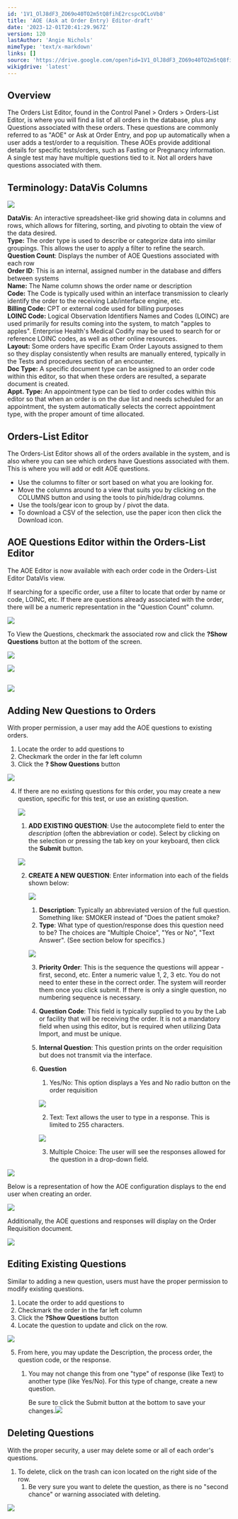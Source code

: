 ```yaml
---
id: '1V1_OlJ8dF3_ZO69o40TO2m5tQ8fihE2rcspcOCLoVb8'
title: 'AOE (Ask at Order Entry) Editor-draft'
date: '2023-12-01T20:41:29.967Z'
version: 120
lastAuthor: 'Angie Nichols'
mimeType: 'text/x-markdown'
links: []
source: 'https://drive.google.com/open?id=1V1_OlJ8dF3_ZO69o40TO2m5tQ8fihE2rcspcOCLoVb8'
wikigdrive: 'latest'
---
```

## Overview

The Orders List Editor, found in the Control Panel > Orders > Orders-List Editor, is where you will find a list of all orders in the database, plus any Questions associated with these orders. These questions are commonly referred to as "AOE" or Ask at Order Entry, and pop up automatically when a user adds a test/order to a requisition. These AOEs provide additional details for specific tests/orders, such as Fasting or Pregnancy information. A single test may have multiple questions tied to it. Not all orders have questions associated with them.

## Terminology: DataVis Columns


![](../aoe-ask-at-order-entry-editor-draft.assets/dad08343e74b63bbeca288226b0a46af.png)

**DataVis**: An interactive spreadsheet-like grid showing data in columns and rows, which allows for filtering, sorting, and pivoting to obtain the view of the data desired.  
**Type:** The order type is used to describe or categorize data into similar groupings. This allows the user to apply a filter to refine the search.  
**Question Count**: Displays the number of AOE Questions associated with each row  
**Order ID**: This is an internal, assigned number in the database and differs between systems  
**Name:** The Name column shows the order name or description  
**Code:** The Code is typically used within an interface transmission to clearly identify the order to the receiving Lab/interface engine, etc.  
**Billing Code:** CPT or external code used for billing purposes  
**LOINC Code:**  Logical Observation Identifiers Names and Codes (LOINC) are used primarily for results coming into the system, to match "apples to apples". Enterprise Health's Medical Codify may be used to search for or reference LOINC codes, as well as other online resources.  
**Layout:** Some orders have specific Exam Order Layouts assigned to them so they display consistently when results are manually entered, typically in the Tests and procedures section of an encounter.  
**Doc Type:** A specific document type can be assigned to an order code within this editor, so that when these orders are resulted, a separate document is created.  
**Appt. Type:** An appointment type can be tied to order codes within this editor so that when an order is on the due list and needs scheduled for an appointment, the system automatically selects the correct appointment type, with the proper amount of time allocated.

## Orders-List Editor

The Orders-List Editor shows all of the orders available in the system, and is also where you can see which orders have Questions associated with them. This is where you will add or edit AOE questions.

* Use the columns to filter or sort based on what you are looking for. 
* Move the columns around to a view that suits you by clicking on the COLUMNS button and using the tools to pin/hide/drag columns.
* Use the tools/gear icon to group by / pivot the data.
* To download a CSV of the selection, use the paper icon then click the Download icon.

## AOE Questions Editor within the Orders-List Editor

The AOE Editor is now available with each order code in the Orders-List Editor DataVis view.

If searching for a specific order, use a filter to locate that order by name or code, LOINC, etc. If there are questions already associated with the order, there will be a numeric representation in the "Question Count" column.

![](../aoe-ask-at-order-entry-editor-draft.assets/980d6b1d79fa863710d4a07cdfd1c101.png)


To View the Questions, checkmark the associated row and click the **?Show Questions** button at the bottom of the screen. 

![](../aoe-ask-at-order-entry-editor-draft.assets/f0ecd8aadd108df98cf2a7198e825385.png)


![](../aoe-ask-at-order-entry-editor-draft.assets/ee3deef278150024c1704a88348b441c.png)




## ![](../aoe-ask-at-order-entry-editor-draft.assets/62919b9d99d21d06cdfbd35e6a5f4643.png)



## Adding New Questions to Orders

With proper permission, a user may add the AOE questions to existing orders.

1. Locate the order to add questions to
2. Checkmark the order in the far left column 
3. Click the <strong>? Show Questions</strong> button

![](../aoe-ask-at-order-entry-editor-draft.assets/0f4303106e5e935e7897e8c613937821.png)

4. If there are no existing questions for this order, you may create a new question, specific for this test, or use an existing question. 

   ![](../aoe-ask-at-order-entry-editor-draft.assets/8d83a7d5297ca5a60a6416024b0d1820.png)

   1. <strong>ADD EXISTING QUESTION</strong>: Use the autocomplete field to enter the <em>description</em> (often the abbreviation or code). Select by clicking on the selection or pressing the tab key on your keyboard, then click the <strong>Submit</strong> button.

   ![](../aoe-ask-at-order-entry-editor-draft.assets/faa3694e34c716b9eeed62dfcd60f01b.png)


   2. <strong>CREATE A NEW QUESTION</strong>: Enter information into each of the fields shown below:

      ![](../aoe-ask-at-order-entry-editor-draft.assets/b5fa159c1b7d11975842791a92e2b3d3.png)

      1. <strong>Description</strong>: Typically an abbreviated version of the full question. Something like: SMOKER instead of "Does the patient smoke?
      2. <strong>Type</strong>: What type of question/response does this question need to be? The choices are "Multiple Choice", "Yes or No", "Text Answer". (See section below for specifics.)

      ![](../aoe-ask-at-order-entry-editor-draft.assets/dfa50e4509a32f0f19e003171e11cc9c.png)

      3. <strong>Priority Order</strong>: This is the sequence the questions will appear - first, second, etc. Enter a numeric value 1, 2, 3 etc. You do not need to enter these in the correct order. The system will reorder them once you click submit.  If there is only a single question, no numbering sequence is necessary.
      4. <strong>Question Code</strong>: This field is typically supplied to you by the Lab or facility that will be receiving the order. It is not a mandatory field when using this editor, but is required when utilizing Data Import, and must be unique.
      5. <strong>Internal Question</strong>: This question prints on the order requisition but does not transmit via the interface.
      6. <strong>Question</strong> 
         1. Yes/No:  This option displays a Yes and No radio button on the order requisition

         ![](../aoe-ask-at-order-entry-editor-draft.assets/ec7d0933cddc4aa5b88e745b111acc72.png)

         2. Text: Text allows the user to type in a response. This is limited to 255 characters.

         ![](../aoe-ask-at-order-entry-editor-draft.assets/6ec818f229b86fac46105682bfafe76a.png)

         3. Multiple Choice: The user will see the responses allowed for the question in a drop-down field.

![](../aoe-ask-at-order-entry-editor-draft.assets/2dbacd9ef5b38d5bec8e13ad1880dcd4.png)


Below is a representation of how the AOE configuration displays to the end user when creating an order.

![](../aoe-ask-at-order-entry-editor-draft.assets/48bab94a51876ad2cf02cc9a84f11363.png)


Additionally, the AOE questions and responses will display on the Order Requisition document.

![](../aoe-ask-at-order-entry-editor-draft.assets/a3cb6f204a19819bb11678d07ce14a6b.png)


## Editing Existing Questions

Similar to adding a new question, users must have the proper permission to modify existing questions.
1. Locate the order to add questions to
2. Checkmark the order in the far left column 
3. Click the <strong>?Show Questions</strong> button
4. Locate the question to update and click on the row. 

![](../aoe-ask-at-order-entry-editor-draft.assets/b530241c941f9e8289829b8e0a8f8e0f.png)

5. From here, you may update the Description, the process order, the question code, or the response.
   1. You may not change this from one "type" of response (like Text) to another type (like Yes/No).  For this type of change, create a new question. 

      Be sure to click the Submit button at the bottom to save your changes.<img src="../aoe-ask-at-order-entry-editor-draft.assets/ecaf0e06e80e72208eb7743266d642e6.png" />



## Deleting Questions

With the proper security, a user may delete some or all of each order's questions.
1. To delete, click on the trash can icon located on the right side of the row. 
   1. Be very sure you want to delete the question, as there is no "second chance" or warning associated with deleting.

![](../aoe-ask-at-order-entry-editor-draft.assets/47b3918a214acca9b14fbe799faf465b.png)

